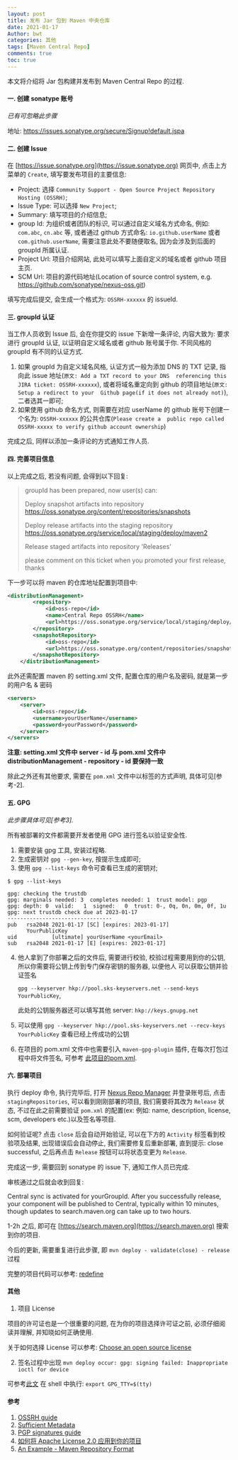 ```yaml
---
layout: post
title: 发布 Jar 包到 Maven 中央仓库
date: 2021-01-17
Author: bwt
categories: 其他
tags: [Maven Central Repo]
comments: true
toc: true
---
```


本文将介绍将 Jar 包构建并发布到 Maven Central Repo 的过程.

#### 一. 创建 sonatype 账号

*已有可忽略此步骤*

地址: https://issues.sonatype.org/secure/Signup!default.jspa

#### 二. 创建 Issue

在 [https://issue.sonatype.org](https://issue.sonatype.org) 网页中, 点击上方菜单的 `Create`, 填写要发布项目的主要信息:

* Project: 选择 `Community Support - Open Source Project Repository Hosting (OSSRH)`;
* Issue Type: 可以选择 `New Project`;
* Summary: 填写项目的介绍信息;
* group Id: 为组织或者团队的标识, 可以通过自定义域名方式命名, 例如: `com.abc`, `cn.abc` 等, 或者通过 github 方式命名: 
  `io.github.userName` 或者 `com.github.userName`, 需要注意此处不要随便取名, 因为会涉及到后面的 groupId 所属认证.
* Project Url: 项目介绍网站, 此处可以填写上面自定义的域名或者 github 项目主页.
* SCM Url: 项目的源代码地址(Location of source control system, e.g. https://github.com/sonatype/nexus-oss.git)

填写完成后提交, 会生成一个格式为: `OSSRH-xxxxxx` 的 issueId.

#### 三. groupId 认证

当工作人员收到 Issue 后, 会在你提交的 issue 下新增一条评论, 内容大致为: 要求进行 groupId 认证, 以证明自定义域名或者 github 账号属于你. 
不同风格的 groupId 有不同的认证方式.

1. 如果 groupId 为自定义域名风格, 认证方式一般为添加 DNS 的 TXT 记录, 指向此 issue 地址(`原文: Add a TXT record to your DNS 
   referencing this JIRA ticket: OSSRH-xxxxxx`), 或者将域名重定向到 github 的项目地址(`原文: Setup a redirect to your 
   Github page(if it does not already not)`), 二者选其一即可;
2. 如果使用 github 命名方式, 则需要在对应 userName 的 github 账号下创建一个名为: `OSSRH-xxxxxx` 的公共仓库(`Please create a 
   public repo called OSSRH-xxxxx to verify github account ownership`)

完成之后, 同样以添加一条评论的方式通知工作人员.

#### 四. 完善项目信息

以上完成之后, 若没有问题, 会得到以下回复:

> groupId has been prepared, now user(s) can:
>
> Deploy snapshot artifacts into repository https://oss.sonatype.org/content/repositories/snapshots
> 
> Deploy release artifacts into the staging repository https://oss.sonatype.org/service/local/staging/deploy/maven2
> 
> Release staged artifacts into repository 'Releases'
> 
> please comment on this ticket when you promoted your first release, thanks

下一步可以将 maven 的仓库地址配置到项目中:

```xml
<distributionManagement>
        <repository>
            <id>oss-repo</id>
            <name>Central Repo OSSRH</name>
            <url>https://oss.sonatype.org/service/local/staging/deploy/maven2/</url>
        </repository>
        <snapshotRepository>
            <id>oss-repo</id>
            <url>https://oss.sonatype.org/content/repositories/snapshots</url>
        </snapshotRepository>
    </distributionManagement>
```

此外还需配置 maven 的 setting.xml 文件, 配置仓库的用户名及密码, 就是第一步的用户名 & 密码

```xml
<servers>
    <server>
        <id>oss-repo</id>
        <username>yourUserName</username>
        <password>yourPassword</password>
    </server>
</servers>
```
**注意: setting.xml 文件中 server - id 与 pom.xml 文件中 distributionManagement - repository - id 要保持一致**

除此之外还有其他要求, 需要在 `pom.xml` 文件中以标签的方式声明, 具体可见[参考-2].


#### 五. GPG

*此步骤具体可见[参考3].*

所有被部署的文件都需要开发者使用 GPG 进行签名以验证安全性.

1. 需要安装 gpg 工具, 安装过程略.
2. 生成密钥对 `gpg --gen-key`, 按提示生成即可;
3. 使用 `gpg --list-keys` 命令可查看已生成的密钥对;
```shell
$ gpg --list-keys

gpg: checking the trustdb
gpg: marginals needed: 3  completes needed: 1  trust model: pgp
gpg: depth: 0  valid:   1  signed:   0  trust: 0-, 0q, 0n, 0m, 0f, 1u
gpg: next trustdb check due at 2023-01-17
---------------------------------
pub   rsa2048 2021-01-17 [SC] [expires: 2023-01-17]
      YourPublicKey
uid           [ultimate] yourUserName <yourEmail>
sub   rsa2048 2021-01-17 [E] [expires: 2023-01-17]
```
4. 他人拿到了你部署之后的文件后, 需要进行校验, 校验过程需要用到你的公钥, 所以你需要将公钥上传到专门保存密钥的服务器, 以便他人
   可以获取公钥并验证签名 
    
    `gpg --keyserver hkp://pool.sks-keyservers.net --send-keys YourPublicKey`, 
   
    此处的公钥服务器还可以填写其他 server: `hkp://keys.gnupg.net`
5. 可以使用 `gpg --keyserver hkp://pool.sks-keyservers.net --recv-keys YourPublicKey` 查看已经上传成功的公钥
6. 在项目的 pom.xml 文件中也需要引入 `maven-gpg-plugin` 插件, 在每次打包过程中将文件签名, 可参考
   [此项目的pom.xml](https://github.com/bigwolftime/redefine/blob/main/pom.xml).

#### 六. 部署项目

执行 deploy 命令, 执行完毕后, 打开 [Nexus Repo Manager](https://oss.sonatype.org/) 并登录账号后, 点击 `stagingRepositories`, 
可以看到刚刚部署的项目, 我们需要将其改为 `Release` 状态, 不过在此之前需要验证 `pom.xml` 的配置(ex: 例如: name, description, 
license, scm, developers etc.)以及签名等项目. 

如何验证呢? 点击 `close` 后会自动开始验证, 可以在下方的 `Activity` 标签看到校验项及结果, 出现错误后会自动停止, 我们需要修复后重新部署,
直到提示: close successful, 之后再点击 `Release` 按钮可以将状态变更为 `Release`.

完成这一步, 需要回到 sonatype 的 issue 下, 通知工作人员已完成.

审核通过之后就会收到回复:

Central sync is activated for yourGroupId. After you successfully release, your component will be published to Central, 
typically within 10 minutes, though updates to search.maven.org can take up to two hours.

1-2h 之后, 即可在 [https://search.maven.org](https://search.maven.org) 搜索到你的项目.

今后的更新, 需要重复进行此步骤, 即 `mvn deploy - validate(close) - release` 过程


完整的项目代码可以参考: [redefine](https://github.com/bigwolftime/redefine)

#### 其他

1. 项目 License

项目的许可证也是一个很重要的问题, 在为你的项目选择许可证之前, 必须仔细阅读并理解, 并知晓如何正确使用. 

关于如何选择 License 可以参考: [Choose an open source license](https://choosealicense.com/)

2. 签名过程中出现 `mvn deploy occur: gpg: signing failed: Inappropriate ioctl for device`

可参考[此文](https://my.oschina.net/ujjboy/blog/3023151)
在 shell 中执行: `export GPG_TTY=$(tty)`

#### 参考

1. [OSSRH guide](https://central.sonatype.org/pages/ossrh-guide.html)
2. [Sufficient Metadata](https://central.sonatype.org/pages/requirements.html)
3. [PGP signatures guide](https://central.sonatype.org/pages/working-with-pgp-signatures.html)
4. [如何将 Apache License 2.0 应用到你的项目](http://adoyle.me/blog/how-to-apply-the-apache-2-0-license-to-your-project.html)
5. [An Example - Maven Repository Format](https://help.sonatype.com/repomanager3/repository-manager-concepts/an-example---maven-repository-format)